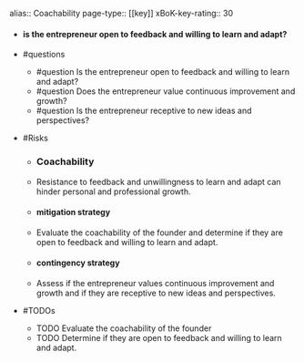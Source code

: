 alias:: Coachability
page-type:: [[key]]
xBoK-key-rating:: 30
- #### is the entrepreneur open to feedback and willing to learn and adapt?
- #questions
  - #question Is the entrepreneur open to feedback and willing to learn and adapt?
  - #question Does the entrepreneur value continuous improvement and growth?
  - #question Is the entrepreneur receptive to new ideas and perspectives?
- #Risks

  - ### Coachability
  - Resistance to feedback and unwillingness to learn and adapt can hinder personal and professional growth.
  - #### mitigation strategy
  - Evaluate the coachability of the founder and determine if they are open to feedback and willing to learn and adapt.
  - #### contingency strategy
  - Assess if the entrepreneur values continuous improvement and growth and if they are receptive to new ideas and perspectives.
- #TODOs
  - TODO Evaluate the coachability of the founder
  - TODO  Determine if they are open to feedback and willing to learn and adapt.


